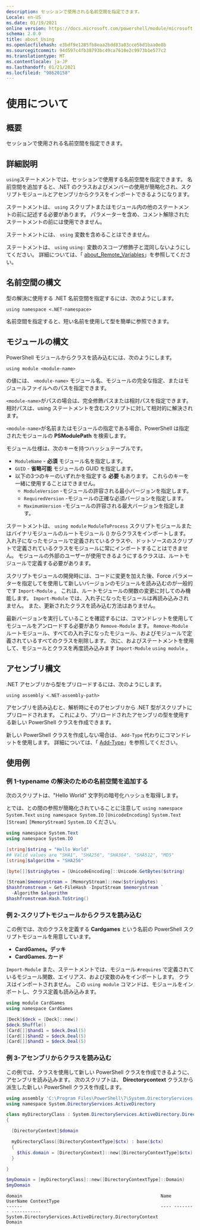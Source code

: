 ```yaml
---
description: セッションで使用される名前空間を指定できます。
Locale: en-US
ms.date: 01/19/2021
online version: https://docs.microsoft.com/powershell/module/microsoft.powershell.core/about/about_using?view=powershell-7.1&WT.mc_id=ps-gethelp
schema: 2.0.0
title: about_Using
ms.openlocfilehash: e3bdf9e1285fb8eaa2bdd83a03cce5bd1baa0e8b
ms.sourcegitcommit: 94d597c4fb38793bc49ca7610e2c9973b1e577c2
ms.translationtype: MT
ms.contentlocale: ja-JP
ms.lasthandoff: 01/21/2021
ms.locfileid: "98620158"
---
```

# <a name="about-using"></a>使用について

## <a name="short-description"></a>概要
セッションで使用される名前空間を指定できます。

## <a name="long-description"></a>詳細説明

`using`ステートメントでは、セッションで使用する名前空間を指定できます。 名前空間を追加すると、.NET のクラスおよびメンバーの使用が簡略化され、スクリプトモジュールとアセンブリからクラスをインポートできるようになります。

ステートメントは、 `using` スクリプトまたはモジュール内の他のステートメントの前に記述する必要があります。 パラメーターを含め、コメント解除されたステートメントの前には使用できません。

ステートメントには、 `using` 変数を含めることはできません。

ステートメントは、 `using` `using:` 変数のスコープ修飾子と混同しないようにしてください。 詳細については、「 [about_Remote_Variables](about_Remote_Variables.md)」を参照してください。

## <a name="namespace-syntax"></a>名前空間の構文

型の解決に使用する .NET 名前空間を指定するには、次のようにします。

```
using namespace <.NET-namespace>
```

名前空間を指定すると、短い名前を使用して型を簡単に参照できます。

## <a name="module-syntax"></a>モジュールの構文

PowerShell モジュールからクラスを読み込むには、次のようにします。

```
using module <module-name>
```

の値には、 `<module-name>` モジュール名、モジュールの完全な指定、またはモジュールファイルへのパスを指定できます。

`<module-name>`がパスの場合は、完全修飾パスまたは相対パスを指定できます。 相対パスは、using ステートメントを含むスクリプトに対して相対的に解決されます。

`<module-name>`が名前またはモジュールの指定である場合、PowerShell は指定されたモジュールの **PSModulePath** を検索します。

モジュール仕様は、次のキーを持つハッシュテーブルです。

- `ModuleName` - **必須** モジュール名を指定します。
- `GUID` - **省略可能** モジュールの GUID を指定します。
- 以下の3つのキーのいずれかを指定する **必要** もあります。 これらのキーを一緒に使用することはできません。
  - `ModuleVersion` -モジュールの許容される最小バージョンを指定します。
  - `RequiredVersion` -モジュールの正確な必須バージョンを指定します。
  - `MaximumVersion` -モジュールの許容される最大バージョンを指定します。

ステートメントは、 `using module` `ModuleToProcess` スクリプトモジュールまたはバイナリモジュールのルートモジュール () からクラスをインポートします。 入れ子になったモジュールで定義されているクラスや、ドットソースのスクリプトで定義されているクラスをモジュールに常にインポートすることはできません。 モジュールの外部のユーザーが使用できるようにするクラスは、ルートモジュールで定義する必要があります。

スクリプトモジュールの開発時には、コードに変更を加えた後、Force パラメーターを指定してを使用して新しいバージョンのモジュールを読み込むのが一般的です `Import-Module` 。  これは、ルートモジュールの関数の変更に対してのみ機能します。 `Import-Module` では、入れ子になったモジュールは再読み込みされません。 また、更新されたクラスを読み込む方法はありません。

最新バージョンを実行していることを確認するには、コマンドレットを使用してモジュールをアンロードする必要があり `Remove-Module` ます。 `Remove-Module` ルートモジュール、すべての入れ子になったモジュール、およびモジュールで定義されているすべてのクラスを削除します。 次に、およびステートメントを使用して、モジュールとクラスを再度読み込みます `Import-Module` `using module` 。

## <a name="assembly-syntax"></a>アセンブリ構文

.NET アセンブリから型をプリロードするには、次のようにします。

```
using assembly <.NET-assembly-path>
```

アセンブリを読み込むと、解析時にそのアセンブリから .NET 型がスクリプトにプリロードされます。 これにより、プリロードされたアセンブリの型を使用する新しい PowerShell クラスを作成できます。

新しい PowerShell クラスを作成しない場合は、 `Add-Type` 代わりにコマンドレットを使用します。 詳細については、「 [Add-Type](xref:Microsoft.PowerShell.Utility.Add-Type)」を参照してください。

## <a name="examples"></a>使用例

### <a name="example-1---add-namespaces-for-typename-resolution"></a>例 1-typename の解決のための名前空間を追加する

次のスクリプトは、"Hello World" 文字列の暗号化ハッシュを取得します。

とでは、との間の参照が簡略化されていることに注意して `using namespace System.Text` `using namespace System.IO` `[UnicodeEncoding]` `System.Text` `[Stream]` `[MemoryStream]` `System.IO` ください。

```powershell
using namespace System.Text
using namespace System.IO

[string]$string = "Hello World"
## Valid values are "SHA1", "SHA256", "SHA384", "SHA512", "MD5"
[string]$algorithm = "SHA256"

[byte[]]$stringbytes = [UnicodeEncoding]::Unicode.GetBytes($string)

[Stream]$memorystream = [MemoryStream]::new($stringbytes)
$hashfromstream = Get-FileHash -InputStream $memorystream `
  -Algorithm $algorithm
$hashfromstream.Hash.ToString()
```

### <a name="example-2---load-classes-from-a-script-module"></a>例 2-スクリプトモジュールからクラスを読み込む

この例では、次のクラスを定義する **Cardgames** という名前の PowerShell スクリプトモジュールを用意しています。

- **CardGames。デッキ**
- **CardGames. カード**

`Import-Module` また、ステートメントでは、モジュール `#requires` で定義されているモジュール関数、エイリアス、および変数のみをインポートします。 クラスはインポートされません。 この `using module` コマンドは、モジュールをインポートし、クラス定義も読み込みます。

```powershell
using module CardGames
using namespace CardGames

[Deck]$deck = [Deck]::new()
$deck.Shuffle()
[Card[]]$hand1 = $deck.Deal(5)
[Card[]]$hand2 = $deck.Deal(5)
[Card[]]$hand3 = $deck.Deal(5)
```

### <a name="example-3---load-classes-from-an-assembly"></a>例 3-アセンブリからクラスを読み込む

この例では、クラスを使用して新しい PowerShell クラスを作成できるように、アセンブリを読み込みます。 次のスクリプトは、 **Directorycontext** クラスから派生した新しい PowerShell クラスを作成します。

```powershell
using assembly 'C:\Program Files\PowerShell\7\System.DirectoryServices.dll'
using namespace System.DirectoryServices.ActiveDirectory

class myDirectoryClass : System.DirectoryServices.ActiveDirectory.DirectoryContext
{

  [DirectoryContext]$domain

  myDirectoryClass([DirectoryContextType]$ctx) : base($ctx)
  {
    $this.domain = [DirectoryContext]::new([DirectoryContextType]$ctx)
  }

}

$myDomain = [myDirectoryClass]::new([DirectoryContextType]::Domain)
$myDomain
```

```Output
domain                                                    Name UserName ContextType
------                                                    ---- -------- -----------
System.DirectoryServices.ActiveDirectory.DirectoryContext                    Domain
```
